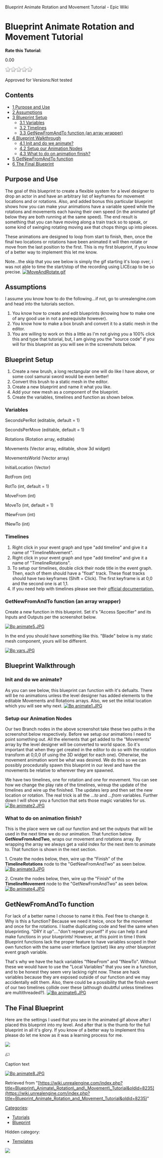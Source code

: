 Blueprint Animate Rotation and Movement Tutorial - Epic Wiki                    

Blueprint Animate Rotation and Movement Tutorial
================================================

**Rate this Tutorial:**

0.00

![](/extensions/VoteNY/images/star_off.gif)![](/extensions/VoteNY/images/star_off.gif)![](/extensions/VoteNY/images/star_off.gif)![](/extensions/VoteNY/images/star_off.gif)![](/extensions/VoteNY/images/star_off.gif)

Approved for Versions:Not tested

Contents
--------

*   [1 Purpose and Use](#Purpose_and_Use)
*   [2 Assumptions](#Assumptions)
*   [3 Blueprint Setup](#Blueprint_Setup)
    *   [3.1 Variables](#Variables)
    *   [3.2 Timelines](#Timelines)
    *   [3.3 GetNewFromAndTo function (an array wrapper)](#GetNewFromAndTo_function_.28an_array_wrapper.29)
*   [4 Blueprint Walkthrough](#Blueprint_Walkthrough)
    *   [4.1 Init and do we animate?](#Init_and_do_we_animate.3F)
    *   [4.2 Setup our Animation Nodes](#Setup_our_Animation_Nodes)
    *   [4.3 What to do on animation finish?](#What_to_do_on_animation_finish.3F)
*   [5 GetNewFromAndTo function](#GetNewFromAndTo_function)
*   [6 The Final Blueprint](#The_Final_Blueprint)

Purpose and Use
---------------

The goal of this blueprint to create a flexible system for a level designer to drop an actor in and have an arbitrary list of keyframes for movement locations and or rotations. Also, and added bonus this particular blueprint shows how you can make your animations have a variable speed while the rotations and movements each having their own speed (in the animated gif below they are both running at the same speed). The end result is something that you can have moving along a train track so to speak, or some kind of swinging rotating moving axe that chops things up into pieces.

These animations are designed to loop from start to finish, then, once the final two locations or rotations have been animated it will then rotate or move from the last position to the first. This is my first blueprint, if you know of a better way to implement this let me know.

Note...the skip that you see below is simply the gif starting it's loop over, i was not able to time the start/stop of the recording using LICEcap to be so precise. [![MoveAndRotate.gif](https://d26ilriwvtzlb.cloudfront.net/8/82/MoveAndRotate.gif)](/File:MoveAndRotate.gif)

Assumptions
-----------

I assume you know how to do the following...if not, go to unrealengine.com and head into the tutorials section.

1.  You know how to create and edit blueprints (knowing how to make one of any good use in not a prerequisite however).
2.  You know how to make a box brush and convert it to a static mesh in the editor.
3.  You are willing to work on this a little as I'm not giving you a 100% click this and type that tutorial, but, I am giving you the "source code" if you will for this blueprint as you will see in the screenshots below.

Blueprint Setup
---------------

1.  Create a new brush, a long rectangular one will do like I have above, or some cool samurai sword would be even better!
2.  Convert this brush to a static mesh in the editor.
3.  Create a new blueprint and name it what you like.
4.  Add your new mesh as a component of the blueprint.
5.  Create the variables, timelines and function as shown below.

### Variables

SecondsPerRot (editable, default = 1)

SecondsPerMove (editable, default = 1)

Rotations (Rotation array, editable)

Movements (Vector array, editable, show 3d widget)

MovementsWorld (Vector array)

InitialLocation (Vector)

RotFrom (int)

RotTo (int, default = 1)

MoveFrom (int)

MoveTo (int, default = 1)

fNewFrom (int)

fNewTo (int)

### Timelines

1.  Right click in your event graph and type "add timeline" and give it a name of "TimelineMovement".
2.  Right click in your event graph and type "add timeline" and give it a name of "TimelineRotations".
3.  To setup our timelines, double click their node title in the event graph. Then, each of them should have a "float" track. These float tracks should have two keyframes (Shift + Click). The first keyframe is at 0,0 and the second one is at 1,1.
4.  If you need help with timelines please see their [official documentation.](https://docs.unrealengine.com/latest/INT/Engine/Blueprints/UserGuide/Timelines/index.html)

### GetNewFromAndTo function (an array wrapper)

Create a new function in this blueprint. Set it's "Access Specifier" and its Inputs and Outputs per the screenshot below.

[![Bp animate5.JPG](https://d26ilriwvtzlb.cloudfront.net/e/eb/Bp_animate5.JPG)](/File:Bp_animate5.JPG)

In the end you should have something like this. "Blade" below is my static mesh component, yours will be different.

[![Bp vars.JPG](https://d26ilriwvtzlb.cloudfront.net/4/4c/Bp_vars.JPG)](/File:Bp_vars.JPG)

  

Blueprint Walkthrough
---------------------

### Init and do we animate?

As you can see below, this blueprint can function with it's defualts. There will be no animations unless the level designer has added elements to the editable Movements and Rotations arrays. Also, we set the initial location which you will see why next. [![Bp animate1.JPG](https://d26ilriwvtzlb.cloudfront.net/2/21/Bp_animate1.JPG)](/File:Bp_animate1.JPG)

### Setup our Animation Nodes

Our two Branch nodes in the above screenshot take these two paths in the screenshot below respectively. Before we setup our animations I need to point something out. All the elements that get added to the "Movements" array by the level designer will be converted to world space. So it's important that when they get created in the editor to do so with the rotation transform at 0,0,0 (if using the 3D widget for each one). Otherwise, the movement animation wont be what was desired. We do this so we can possibly procedurally spawn this blueprint in our level and have the movements be relative to wherever they are spawned.

We have two timelines, one for rotation and one for movement. You can see how we change the play rate of the timelines, wireup the update of the timelines and wire up the finished. The updates lerp and then set the new location or rotation. The real trick is all the _...to_ and _...from_ variables. Further down I will show you a function that sets those magic variables for us. [![Bp animate2.JPG](https://d26ilriwvtzlb.cloudfront.net/e/eb/Bp_animate2.JPG)](/File:Bp_animate2.JPG)

### What to do on animation finish?

This is the place were we call our function and set the outputs that will be used in the next time we do our animation. That function below **GetNewFromAndTwo**, wraps our movement and rotations array. By wrapping the array we always get a valid index for the next item to animate to. That function is shown in the next section.

1\. Create the nodes below, then, wire up the "Finish" of the **TimelineRotations** node to the "GetNewFromAndTwo" as seen below. [![Bp animate3.JPG](https://d26ilriwvtzlb.cloudfront.net/f/f4/Bp_animate3.JPG)](/File:Bp_animate3.JPG)

2\. Create the nodes below, then, wire up the "Finish" of the **TimelineMovement** node to the "GetNewFromAndTwo" as seen below. [![Bp animate4.JPG](https://d26ilriwvtzlb.cloudfront.net/d/d0/Bp_animate4.JPG)](/File:Bp_animate4.JPG)

GetNewFromAndTo function
------------------------

For lack of a better name I choose to name it this. Feel free to change it. Why is this a function? Because we need it twice, once for the movement and once for the rotations. I loathe duplicating code and feel the same when blueprinting. "DRY it up"...."don't repeat yourself" if you can help it and make functions in your blueprints! However, at this point in time I think Blueprint functions lack the proper feature to have variables scoped in their own function with the same user interface (get/set) like any other blueprint event graph variable.

That's why we have the hack variables "fNewFrom" and "fNewTo". Without these we would have to use the "Local Variables" that you see in a function, and to be honest they seem very lacking right now. These are hack variables because they are exposed outside of our function and we may accidentally edit them. Also, there could be a possibility that the finish event of our two timelines collide over these (although doubtful unless timelines are multithreaded?). [![Bp animate6.JPG](https://d26ilriwvtzlb.cloudfront.net/d/de/Bp_animate6.JPG)](/File:Bp_animate6.JPG)

The Final Blueprint
-------------------

Here are the settings I used that you see in the animated gif above after I placed this blueprint into my level. And after that is the thumb for the full blueprint in all it's glory. If you know of a better way to implement this please do let me know as it was a learning process for me.

[![](https://d3ar1piqh1oeli.cloudfront.net/6/69/Bp_animate7.JPG/180px-Bp_animate7.JPG)](/File:Bp_animate7.JPG)

[![](/skins/common/images/magnify-clip.png)](/File:Bp_animate7.JPG "Enlarge")

Caption text

[![Bp animate8.JPG](https://d26ilriwvtzlb.cloudfront.net/e/e7/Bp_animate8.JPG)](/File:Bp_animate8.JPG)

Retrieved from "[https://wiki.unrealengine.com/index.php?title=Blueprint\_Animate\_Rotation\_and\_Movement\_Tutorial&oldid=8235](https://wiki.unrealengine.com/index.php?title=Blueprint_Animate_Rotation_and_Movement_Tutorial&oldid=8235)"

[Categories](/Special:Categories "Special:Categories"):

*   [Tutorials](/Category:Tutorials "Category:Tutorials")
*   [Blueprint](/Category:Blueprint "Category:Blueprint")

Hidden category:

*   [Templates](/Category:Templates "Category:Templates")

  ![](https://tracking.unrealengine.com/track.png)